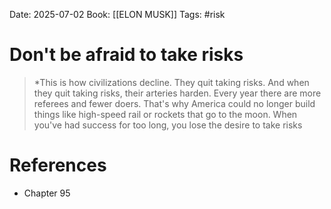 Date: 2025-07-02
Book: [[ELON MUSK]]
Tags: #risk
# Don't be afraid to take risks

>*This is how civilizations decline. They quit taking risks. And when they quit taking risks, their arteries harden. Every year there are more referees and fewer doers. That's why America could no longer build things like high-speed rail or rockets that go to the moon. When you've had success for too long, you lose the desire to take risks 

# References
- Chapter 95